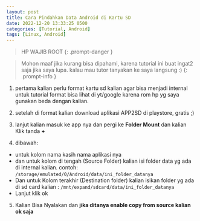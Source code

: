 ```yaml
---
layout: post
title: Cara Pindahkan Data Android di Kartu SD
date: 2022-12-20 13:33:25 0500
categories: [Tutorial, Android]
tags: [Linux, Android]
---
```


>HP WAJIB ROOT
{: .prompt-danger }

> Mohon maaf jika kurang bisa dipahami, karena tutorial ini buat ingat2 saja jika saya lupa.
kalau mau tutor tanyakan ke saya langsung :)
{: .prompt-info }

1. pertama kalian perlu format kartu sd kalian agar bisa menjadi internal
untuk tutorial format bisa lihat di yt/google karena rom hp yg saya gunakan beda dengan kalian.

2. setelah di format kalian download aplikasi APP2SD di playstore, gratis ;)

3. lanjut kalian masuk ke app nya dan pergi ke **Folder Mount** dan kalian Klik tanda **+**

4. dibawah:
  - untuk kolom nama kasih nama aplikasi nya
  - dan untuk kolom di tengah (Source Folder) kalian isi folder data yg ada di internal kalian. contoh:
  `/storage/emulated/0/Android/data/ini_folder_datanya`
  - Dan untuk Kolom terakhir (Destination folder) kalian isikan folder yg ada di sd card kalian :
  `/mnt/expand/sdcard/data/ini_folder_datanya`
  - Lanjut klik ok

5. Kalian Bisa Nyalakan dan **jika ditanya enable copy from source kalian ok saja**

